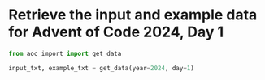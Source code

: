 # Retrieve the input and example data for Advent of Code 2024, Day 1

``` python
from aoc_import import get_data

input_txt, example_txt = get_data(year=2024, day=1)
```
